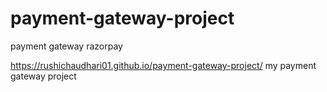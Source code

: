 # payment-gateway-project
payment gateway razorpay

https://rushichaudhari01.github.io/payment-gateway-project/  my payment gateway project
